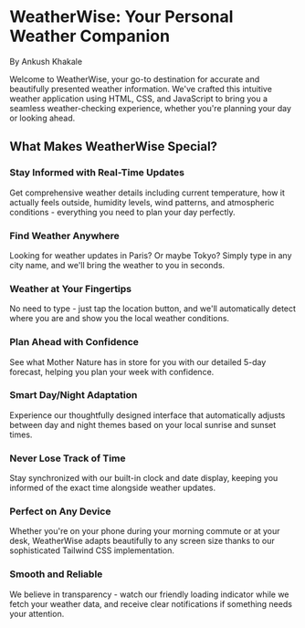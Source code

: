 # WeatherWise: Your Personal Weather Companion
By Ankush Khakale

Welcome to WeatherWise, your go-to destination for accurate and beautifully presented weather information. We've crafted this intuitive weather application using HTML, CSS, and JavaScript to bring you a seamless weather-checking experience, whether you're planning your day or looking ahead.

## What Makes WeatherWise Special?

### Stay Informed with Real-Time Updates
Get comprehensive weather details including current temperature, how it actually feels outside, humidity levels, wind patterns, and atmospheric conditions - everything you need to plan your day perfectly.

### Find Weather Anywhere
Looking for weather updates in Paris? Or maybe Tokyo? Simply type in any city name, and we'll bring the weather to you in seconds.

### Weather at Your Fingertips
No need to type - just tap the location button, and we'll automatically detect where you are and show you the local weather conditions.

### Plan Ahead with Confidence
See what Mother Nature has in store for you with our detailed 5-day forecast, helping you plan your week with confidence.

### Smart Day/Night Adaptation
Experience our thoughtfully designed interface that automatically adjusts between day and night themes based on your local sunrise and sunset times.

### Never Lose Track of Time
Stay synchronized with our built-in clock and date display, keeping you informed of the exact time alongside weather updates.

### Perfect on Any Device
Whether you're on your phone during your morning commute or at your desk, WeatherWise adapts beautifully to any screen size thanks to our sophisticated Tailwind CSS implementation.

### Smooth and Reliable
We believe in transparency - watch our friendly loading indicator while we fetch your weather data, and receive clear notifications if something needs your attention.
